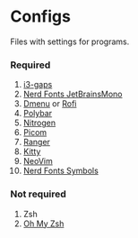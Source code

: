 # Configs
Files with settings for programs.

### Required
1. [i3-gaps](https://github.com/Airblader/i3)
2. [Nerd Fonts JetBrainsMono](https://github.com/ryanoasis/nerd-fonts/releases/download/v2.1.0/JetBrainsMono.zip)
3. [Dmenu](https://github.com/stilvoid/dmenu) or [Rofi](https://github.com/davatorium/rofi)
4. [Polybar](https://github.com/Airblader/i3)
5. [Nitrogen](https://github.com/l3ib/nitrogen)
6. [Picom](https://github.com/yshui/picom)
7. [Ranger](https://github.com/ranger/ranger)
8. [Kitty](https://github.com/kovidgoyal/kitty)
9. [NeoVim](https://github.com/neovim/neovim)
10. [Nerd Fonts Symbols](https://archlinux.org/packages/community/any/ttf-nerd-fonts-symbols/)

### Not required
1. Zsh
2. [Oh My Zsh](https://ohmyz.sh/#install)
